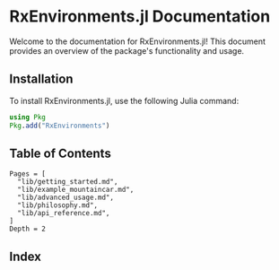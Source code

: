 
# RxEnvironments.jl Documentation

Welcome to the documentation for RxEnvironments.jl! This document provides an overview of the package's functionality and usage.

## Installation

To install RxEnvironments.jl, use the following Julia command:

```julia
using Pkg
Pkg.add("RxEnvironments")
```
## Table of Contents

```@contents
Pages = [
  "lib/getting_started.md",
  "lib/example_mountaincar.md",
  "lib/advanced_usage.md",
  "lib/philosophy.md",
  "lib/api_reference.md",
]
Depth = 2
```

## Index

```@index
```